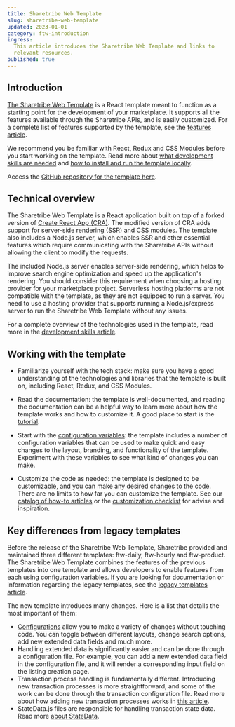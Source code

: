 ```yaml
---
title: Sharetribe Web Template
slug: sharetribe-web-template
updated: 2023-01-01
category: ftw-introduction
ingress:
  This article introduces the Sharetribe Web Template and links to
  relevant resources.
published: true
---
```


## Introduction

[The Sharetribe Web Template](https://github.com/sharetribe/ftw-x) is a
React template meant to function as a starting point for the development
of your marketplace. It supports all the features available through the
Sharetribe APIs, and is easily customized. For a complete list of
features supported by the template, see the
[features article](/operator-guides/features/).

We recommend you be familiar with React, Redux and CSS Modules before
you start working on the template. Read more about
[what development skills are needed](/introduction/development-skills/)
and
[how to install and run the template locally](/introduction/getting-started-with-web-template/).

Access the
[GitHub repository for the template here](https://github.com/sharetribe/ftw-x).

## Technical overview

The Sharetribe Web Template is a React application built on top of a
forked version of
[Create React App (CRA)](https://create-react-app.dev/). The modified
version of CRA adds support for server-side rendering (SSR) and CSS
modules. The template also includes a Node.js server, which enables SSR
and other essential features which require communicating with the
Sharetribe APIs without allowing the client to modify the requests.

The included Node.js server enables server-side rendering, which helps
to improve search engine optimization and speed up the application's
rendering. You should consider this requirement when choosing a hosting
provider for your marketplace project. Serverless hosting platforms are
not compatible with the template, as they are not equipped to run a
server. You need to use a hosting provider that supports running a
Node.js/express server to run the Sharetribe Web Template without any
issues.

For a complete overview of the technologies used in the template, read
more in the
[development skills article](/introduction/development-skills/).

## Working with the template

- Familiarize yourself with the tech stack: make sure you have a good
  understanding of the technologies and libraries that the template is
  built on, including React, Redux, and CSS Modules.

- Read the documentation: the template is well-documented, and reading
  the documentation can be a helpful way to learn more about how the
  template works and how to customize it. A good place to start is the
  [tutorial](/tutorial/introduction/).

- Start with the [configuration variables](/ftw/configuration/): the
  template includes a number of configuration variables that can be used
  to make quick and easy changes to the layout, branding, and
  functionality of the template. Experiment with these variables to see
  what kind of changes you can make.

- Customize the code as needed: the template is designed to be
  customizable, and you can make any desired changes to the code. There
  are no limits to how far you can customize the template. See our
  [catalog of how-to articles](/how-to/) or the
  [customization checklist](/ftw/customization-checklist/) for advise
  and inspiration.

## Key differences from legacy templates

Before the release of the Sharetribe Web Template, Sharetribe provided
and maintained three different templates: ftw-daily, ftw-hourly and
ftw-product. The Sharetribe Web Template combines the features of the
previous templates into one template and allows developers to enable
features from each using configuration variables. If you are looking for
documentation or information regarding the legacy templates, see the
[legacy templates article](/ftw/ftw-legacy/).

The new template introduces many changes. Here is a list that details
the most important of them:

- [Configurations](/ftw/configuration/) allow you to make a variety of
  changes without touching code. You can toggle between different
  layouts, change search options, add new extended data fields and much
  more.
- Handling extended data is significantly easier and can be done through
  a configuration file. For example, you can add a new extended data
  field in the configuration file, and it will render a corresponding
  input field on the listing creation page.
- Transaction process handling is fundamentally different. Introducing
  new transaction processes is more straightforward, and some of the
  work can be done through the transaction configuration file. Read more
  about how adding new transaction processes works in
  [this article](/how-to/change-transaction-process-in-ftw/).
- StateData.js files are responsible for handling transaction state
  data. Read more
  [about StateData](/how-to/change-transaction-process-in-ftw/#3-update-state-data-for-inbox-page-and-transaction-page).
